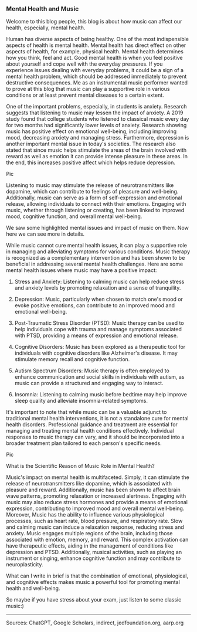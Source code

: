 ### Mental Health and Music
Welcome to this blog people, this blog is about how music can affect our health, especially, mental health.

Human has diverse aspects of being healthy. One of the most indispensible aspects of health is mental health. Mental health has direct effect on other aspects of health, for example, physical health. Mental health determines how you think, feel and act. Good mental health is when you feel positive about yourself and cope well with the everyday pressures. If you experience issues dealing with everyday problems, it could be a sign of a mental health problem, which should be addressed immediately to prevent destructive consequences. Me as an instrumental music performer wanted to prove at this blog that music can play a supportive role in various conditions or at least prevent mental diseases to a certain extent.

One of the important problems, especially, in students is anxiety. Research suggests that listening to music may lessen the impact of anxiety. A 2019 study found that college students who listened to classical music every day for two months had significantly lower levels of anxiety.  Research showing music has positive effect on emotional well-being, including improving mood, decreasing anxiety and managing stress. Furthermore, depression is another important mental issue in today's societies. The research also stated that since music helps stimulate the areas of the brain involved with reward as well as emotion it can provide intense pleasure in these areas. In the end, this increases positive affect which helps reduce depression.

Pic

Listening to music may stimulate the release of neurotransmitters like dopamine, which can contribute to feelings of pleasure and well-being. Additionally, music can serve as a form of self-expression and emotional release, allowing individuals to connect with their emotions. Engaging with music, whether through listening or creating, has been linked to improved mood, cognitive function, and overall mental well-being.

We saw some highlighted mental issues and impact of music on them. Now here we can see more in details.

While music cannot cure mental health issues, it can play a supportive role in managing and alleviating symptoms for various conditions. Music therapy is recognized as a complementary intervention and has been shown to be beneficial in addressing several mental health challenges. Here are some mental health issues where music may have a positive impact:

1. Stress and Anxiety: Listening to calming music can help reduce stress and anxiety levels by promoting relaxation and a sense of tranquility.
   
2. Depression: Music, particularly when chosen to match one's mood or evoke positive emotions, can contribute to an improved mood and emotional well-being.
   
3. Post-Traumatic Stress Disorder (PTSD): Music therapy can be used to help individuals cope with trauma and manage symptoms associated with PTSD, providing a means of expression and emotional release.
   
4. Cognitive Disorders: Music has been explored as a therapeutic tool for individuals with cognitive disorders like Alzheimer's disease. It may stimulate memory recall and cognitive function.
  
5. Autism Spectrum Disorders: Music therapy is often employed to enhance communication and social skills in individuals with autism, as music can provide a structured and engaging way to interact.
   
6. Insomnia: Listening to calming music before bedtime may help improve sleep quality and alleviate insomnia-related symptoms.
   
It's important to note that while music can be a valuable adjunct to traditional mental health interventions, it is not a standalone cure for mental health disorders. Professional guidance and treatment are essential for managing and treating mental health conditions effectively. Individual responses to music therapy can vary, and it should be incorporated into a broader treatment plan tailored to each person's specific needs.

Pic

What is the Scientific Reason of Music Role in Mental Health?

Music's impact on mental health is multifaceted. Simply, it can stimulate the release of neurotransmitters like dopamine, which is associated with pleasure and reward. Additionally, music has been shown to affect brain wave patterns, promoting relaxation or increased alertness. Engaging with music may also reduce stress hormones and provide a means of emotional expression, contributing to improved mood and overall mental well-being. Moreover, Music has the ability to influence various physiological processes, such as heart rate, blood pressure, and respiratory rate. Slow and calming music can induce a relaxation response, reducing stress and anxiety. Music engages multiple regions of the brain, including those associated with emotion, memory, and reward. This complex activation can have therapeutic effects, aiding in the management of conditions like depression and PTSD. Additionally, musical activities, such as playing an instrument or singing, enhance cognitive function and may contribute to neuroplasticity.

What can I write in brief is that the combination of emotional, physiological, and cognitive effects makes music a powerful tool for promoting mental health and well-being.

So maybe if you have stress about your exam, just listen to some classic music:)

-----------------------------------------------------------------------------------------------------------------------------------------------

Sources: ChatGPT, Google Scholars, indirect, jedfoundation.org, aarp.org       

